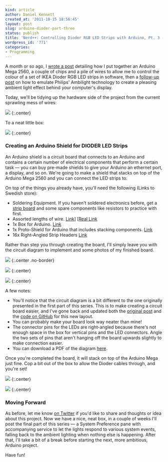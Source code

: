```yaml
---
kind: article
author: Daniel Kennett
created_at: '2011-10-15 18:56:45'
layout: post
slug: arduino-dioder-part-three
status: publish
title: 'Nerd++: Controlling Dioder RGB LED Strips with Arduino, Pt. 3 - Hardware Tidyup'
wordpress_id: '771'
categories:
- Programming
---
```


A month or so ago, I [wrote a post](/blog/2011/09/arduino-dioder-part-one/)
detailing how I put together an Arduino Mega 2560, a couple of chips and
a pile of wires to allow me to control the colour of a set of IKEA
Dioder RGB LED strips in software, then a [follow-up post](/blog/2011/09/arduino-dioder-part-two/) on
how to emulate Philips' Ambilight technology to create a pleasing
ambient light effect behind your computer's display.

Today, we'll be tidying up the hardware side of the project from the
current sprawling mess of wires:

[<img src="http://farm7.static.flickr.com/6090/6144802102_4c073bef12_z.jpg" />](http://www.flickr.com/photos/24169642@N06/6144802102)
{:.center}

To a neat little box:

[<img src="http://farm7.static.flickr.com/6167/6245986547_e3f0d3dacc_z.jpg" />](http://www.flickr.com/photos/24169642@N06/6245986547)
{:.center}

### Creating an Arduino Shield for DIODER LED Strips

An Arduino shield is a circuit board that connects to an Arduino and
contains a certain number of electrical components that perform a
certain task — you can buy pre-made shields to give your Arduino an
ethernet port, a display, and so on. We're going to make a shield that
stacks on top of the Arduino Mega 2560 and you can connect the LED
strips to.

On top of the things you already have, you'll need the following (Links
to Swedish store):

-   Soldering Equipment. If you haven't soldered electronics before, get
    a [strip board](http://www.kpsec.freeuk.com/stripbd.htm) and some
    spare components like resistors to practice with first.
-   Assorted lengths of wire.
    [Link](http://www.youtube.com/watch?v=mFxc1cAGlYU)] [[Real Link](http://www.lawicel-shop.se/shop/custom/prod.aspx?productid=432167&groupid=55653&sortafter=0&sortafterchild=0&refcode=f)
-   1x Box for Arduino.
    [Link](http://www.lawicel-shop.se/shop/custom/prod.aspx?productid=680253&groupid=63894&sortafter=0&sortafterchild=0&refcode=f)
-   1x Proto-Shield for Arduino that includes stacking components.
    [Link](http://www.lawicel-shop.se/shop/custom/prod.aspx?productid=820488&groupid=8841&sortafter=0&sortafterchild=0&refcode=f)
-   16x Right-Angled Strip Headers
    [Link](http://www.lawicel-shop.se/shop/custom/prod.aspx?productid=801883&groupid=8852&sortafter=0&sortafterchild=0&refcode=f)

Rather than step you through creating the board, I'll simply leave you
with the circuit diagram to implement and some photos of my finished
board.

<img src="/pictures/for_posts/2011/09/ArduinoDioderWiring.png" />
{:.center .no-border}

[<img src="http://farm7.static.flickr.com/6179/6245984929_3832d9711b_z.jpg" />](http://www.flickr.com/photos/24169642@N06/6245984929)
{:.center}

[<img src="http://farm7.static.flickr.com/6217/6245984219_7524ef81f3_z.jpg" />](http://www.flickr.com/photos/24169642@N06/6245984219)
{:.center}

A few notes:

-   You'll notice that the circuit diagram is a bit different to the one
    originally presented in the first part of this series. This is to
    make creating a circuit board easier, and I've gone back and updated
    both the [original post](/blog/2011/09/arduino-dioder-part-one/)
    and the [code on GitHub](https://github.com/iKenndac/Arduino-Dioder-Playground) for
    this new layout.
-   You can probably make your board look way neater than mine!
-   The connector pins for the LEDs are right-angled because there's not
    enough space in the box for vertical pins and the LED connectors.
    Angle the two sets of pins that aren't hanging off the board upwards
    slightly to make connection easier.
-   You can download a PDF of the diagram
    [here](/pictures/ArduinoDioderWiring.pdf).

Once you're completed the board, it will stack on top of the Arduino
Mega just fine. Cop a bit out of the box to allow the Dioder cables
through, and you're set!

[<img src="http://farm7.static.flickr.com/6170/6245985891_1c71e68f58_z.jpg" />](http://www.flickr.com/photos/24169642@N06/6245985891)
{:.center}

[<img src="http://farm7.static.flickr.com/6167/6245986547_e3f0d3dacc_z.jpg" />](http://www.flickr.com/photos/24169642@N06/6245986547)
{:.center}

### Moving Forward

As before, let me know [on Twitter](http://twitter.com/iKenndac) if
you'd like to share and thoughts or idea about this project. Now we have
a nice, neat box, in a couple of weeks I'll post the final part of this
series — a System Preference pane with accompanying service to let the
lights respond to various system events, falling back to the ambient
lighting when nothing else is happening. After that, I'll take a bit of
a break before starting the next, more ambitious, Arduino project.

Have fun!
